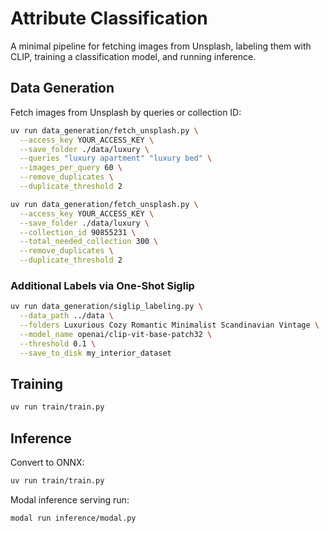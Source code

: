 # Attribute Classification

A minimal pipeline for fetching images from Unsplash, labeling them with CLIP, training a classification model, and running inference.

## Data Generation

Fetch images from Unsplash by queries or collection ID:

```bash
uv run data_generation/fetch_unsplash.py \
  --access_key YOUR_ACCESS_KEY \
  --save_folder ./data/luxury \
  --queries "luxury apartment" "luxury bed" \
  --images_per_query 60 \
  --remove_duplicates \
  --duplicate_threshold 2
```

```bash
uv run data_generation/fetch_unsplash.py \
  --access_key YOUR_ACCESS_KEY \
  --save_folder ./data/luxury \
  --collection_id 90855231 \
  --total_needed_collection 300 \
  --remove_duplicates \
  --duplicate_threshold 2
```

### Additional Labels via One-Shot Siglip
```bash
uv run data_generation/siglip_labeling.py \
  --data_path ../data \
  --folders Luxurious Cozy Romantic Minimalist Scandinavian Vintage \
  --model_name openai/clip-vit-base-patch32 \
  --threshold 0.1 \
  --save_to_disk my_interior_dataset
```

## Training
```bash
uv run train/train.py
```

## Inference
Convert to ONNX:

```bash
uv run train/train.py
```

Modal inference serving run: 

```bash
modal run inference/modal.py
```
